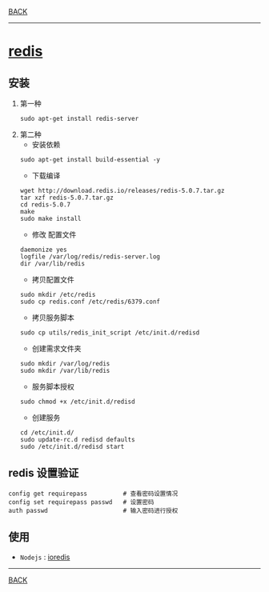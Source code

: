 [BACK](./README.md)

---
# [redis](https://redis.io/)

## 安装
1. 第一种
    ```shell script
    sudo apt-get install redis-server
    ```
2. 第二种
    * 安装依赖
    ```shell script
    sudo apt-get install build-essential -y
    ```
    * 下载编译
    ```shell script
    wget http://download.redis.io/releases/redis-5.0.7.tar.gz
    tar xzf redis-5.0.7.tar.gz
    cd redis-5.0.7
    make 
    sudo make install
    ```
    * 修改 配置文件
    ```shell script
    daemonize yes
    logfile /var/log/redis/redis-server.log
    dir /var/lib/redis
    ```
    * 拷贝配置文件
    ```shell script
    sudo mkdir /etc/redis
    sudo cp redis.conf /etc/redis/6379.conf
    ```
    * 拷贝服务脚本
    ```shell script
    sudo cp utils/redis_init_script /etc/init.d/redisd
    ```
    * 创建需求文件夹
    ```shell script
    sudo mkdir /var/log/redis
    sudo mkdir /var/lib/redis
    ```
    * 服务脚本授权
    ```shell script
    sudo chmod +x /etc/init.d/redisd
    ```
    * 创建服务
    ```shell script
    cd /etc/init.d/
    sudo update-rc.d redisd defaults
    sudo /etc/init.d/redisd start
    ```



## redis 设置验证

```redis
config get requirepass          # 查看密码设置情况
config set requirepass passwd   # 设置密码
auth passwd                     # 输入密码进行授权
```

## 使用

* `Nodejs` : [ioredis](https://github.com/luin/ioredis)


---
[BACK](./README.md)